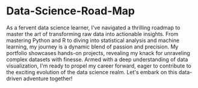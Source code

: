 # Data-Science-Road-Map
As a fervent data science learner, I've navigated a thrilling roadmap to master the art of transforming raw data into actionable insights. From mastering Python and R to diving into statistical analysis and machine learning, my journey is a dynamic blend of passion and precision. My portfolio showcases hands-on projects, revealing my knack for unraveling complex datasets with finesse. Armed with a deep understanding of data visualization, I'm ready to propel my career forward, eager to contribute to the exciting evolution of the data science realm. Let's embark on this data-driven adventure together!
